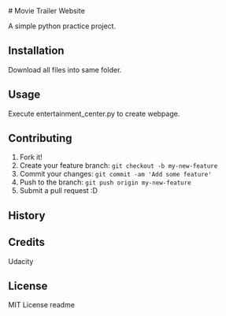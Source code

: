 <snippet>
  <content>
# Movie Trailer Website

A simple python practice project. 

## Installation

Download all files into same folder.

## Usage

Execute entertainment_center.py to create webpage.

## Contributing

1. Fork it!
2. Create your feature branch: `git checkout -b my-new-feature`
3. Commit your changes: `git commit -am 'Add some feature'`
4. Push to the branch: `git push origin my-new-feature`
5. Submit a pull request :D

## History

## Credits

Udacity

## License

MIT License
</content>
  <tabTrigger>readme</tabTrigger>
</snippet>
